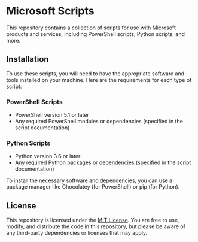 # Microsoft Scripts

This repository contains a collection of scripts for use with Microsoft products and services, including PowerShell scripts, Python scripts, and more.

## Installation

To use these scripts, you will need to have the appropriate software and tools installed on your machine. Here are the requirements for each type of script:

### PowerShell Scripts

- PowerShell version 5.1 or later
- Any required PowerShell modules or dependencies (specified in the script documentation)

### Python Scripts

- Python version 3.6 or later
- Any required Python packages or dependencies (specified in the script documentation)

To install the necessary software and dependencies, you can use a package manager like Chocolatey (for PowerShell) or pip (for Python).

## License

This repository is licensed under the [MIT License](https://opensource.org/licenses/MIT). You are free to use, modify, and distribute the code in this repository, but please be aware of any third-party dependencies or licenses that may apply.

